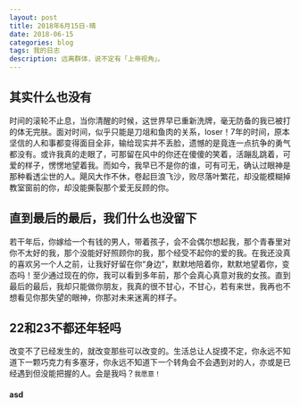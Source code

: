 ```yaml
---
layout: post
title: 2018年6月15日-晴
date: 2018-06-15
categories: blog
tags: 我的日志
description: 远离群体，说不定有「上帝视角」。
---
```


## 其实什么也没有
时间的滚轮不止息，当你清醒的时候，这世界早已重新洗牌，毫无防备的我已被打的体无完肤。面对时间，似乎只能是刀俎和鱼肉的关系，loser！7年的时间，原本坚信的人和事都变得面目全非，输给现实并不丢脸，遗憾的是竟连一点抗争的勇气都没有。或许我真的走眼了，可那留在风中的你还在傻傻的笑着，活蹦乱跳着，可爱的样子，愣愣地望着我。而如今，我早已不是你的谁，可有可无，确认过眼神是那种看透尘世的人。飓风大作不休，卷起巨浪飞沙，败尽落叶繁花，却没能模糊掉教室窗前的你，却没能撕裂那个爱无反顾的你。
## 直到最后的最后，我们什么也没留下
若干年后，你嫁给一个有钱的男人，带着孩子，会不会偶尔想起我，那个青春里对你不太好的我，那个没能好好照顾你的我，那个经受不起你的爱的我。在我还没真的喜欢另一个人之前，让我好好留在你“身边”，默默地陪着你，默默地望着你，变态吗！至少通过现在的你，我可以看到多年前，那个会真心真意对我的女孩。直到最后的最后，我却只能做你朋友，我真的很不甘心，不甘心，若有来世，我再也不想看见你那失望的眼神，你那对未来迷离的样子。
## 22和23不都还年轻吗
改变不了已经发生的，就改变那些可以改变的。生活总让人捉摸不定，你永远不知道下一颗巧克力有多塞牙，你永远不知道下一个转角会不会遇到对的人，亦或是已经遇到但没能把握的人。会是我吗？`我愿意！`
#### asd 
